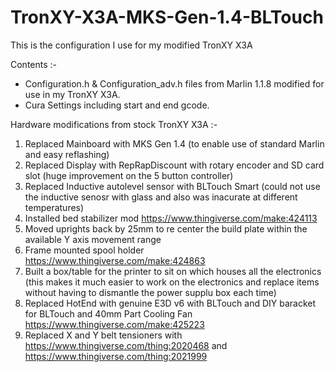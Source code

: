 # TronXY-X3A-MKS-Gen-1.4-BLTouch

This is the configuration I use for my modified TronXY X3A

Contents :-
* Configuration.h & Configuration_adv.h files from Marlin 1.1.8 modified for use in my TronXY X3A.
* Cura Settings including start and end gcode.

Hardware modifications from stock TronXY X3A :-
01. Replaced Mainboard with MKS Gen 1.4 (to enable use of standard Marlin and easy reflashing)
02. Replaced Display with RepRapDiscount with rotary encoder and SD card slot (huge improvement on the 5 button controller)
03. Replaced Inductive autolevel sensor with BLTouch Smart (could not use the inductive senosr with glass and also was inacurate at different temperatures)
04. Installed bed stabilizer mod https://www.thingiverse.com/make:424113
05. Moved uprights back by 25mm to re center the build plate within the available Y axis movement range
06. Frame mounted spool holder https://www.thingiverse.com/make:424863
07. Built a box/table for the printer to sit on which houses all the electronics (this makes it much easier to work on the electronics and replace items without having to dismantle the power supplu box each time)
08. Replaced HotEnd with genuine E3D v6 with BLTouch and DIY baracket for BLTouch and 40mm Part Cooling Fan https://www.thingiverse.com/make:425223
09. Replaced X and Y belt tensioners with https://www.thingiverse.com/thing:2020468 and https://www.thingiverse.com/thing:2021999
